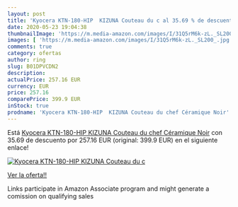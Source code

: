 ```yaml
---
layout: post
title: 'Kyocera KTN-180-HIP  KIZUNA Couteau du c al 35.69 % de descuento'
date: 2020-05-23 19:04:38
thumbnailImage: 'https://m.media-amazon.com/images/I/31Q5rM6k-zL._SL200_.jpg'
images: [ 'https://m.media-amazon.com/images/I/31Q5rM6k-zL._SL200_.jpg' ]
comments: true
category: ofertas
author: ring
slug: B01DPVCDN2
description:
actualPrice: 257.16 EUR
currency: EUR
price: 257.16
comparePrice: 399.9 EUR
inStock: true
prodname: 'Kyocera KTN-180-HIP  KIZUNA Couteau du chef Céramique Noir'
---
```


Está [Kyocera KTN-180-HIP  KIZUNA Couteau du chef Céramique Noir](https://www.amazon.fr/dp/B01DPVCDN2/?tag=tolees0d-21) con 35.69 de descuento por 257.16 EUR (original: 399.9 EUR) en el siguiente enlace!

[![Kyocera KTN-180-HIP  KIZUNA Couteau du c](https://m.media-amazon.com/images/I/31Q5rM6k-zL._SL200_.jpg)](https://www.amazon.fr/dp/B01DPVCDN2/?tag=tolees0d-21)

[Ver la oferta!!](https://www.amazon.fr/dp/B01DPVCDN2/?tag=tolees0d-21)

Links participate in Amazon Associate program and might generate a comission on qualifying sales


